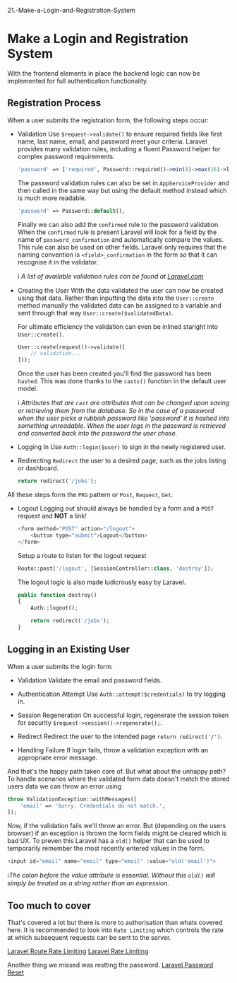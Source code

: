 21.-Make-a-Login-and-Registration-System
# Make a Login and Registration System
With the frontend elements in place the backend logic can now be implemented for full authentication functionality.

## Registration Process
When a user submits the registration form, the following steps occur:

* Validation
    Use `$request->validate()` to ensure required fields like first name, last name, email, and password meet your criteria. Laravel provides many validation rules, including a fluent Password helper for complex password requirements.
    
    ```php
    'password' => ['required', Password::required()->min(8)->max(16)->letters()->numbers()],
    ```

    The password validation rules can also be set in `AppServiceProvider` and then called in the same way but using the default method instead which is much more readable.
    
    ```php
    'password' => Password::default(),
    ```

    Finally we can also add the `confirmed` rule to the password validation. When the `confirmed` rule is present Laravel will look for a field by the name of `password_confirmation` and automatically compare the values. This rule can also be used on other fields. Laravel only requires that the naming convention is `<field>_confirmation` in the form so that it can recognise it in the validator.

    ℹ️ *A list of available validation rules can be found at [Laravel.com](https://laravel.com/docs/12.x/validation#available-validation-rules)*

* Creating the User
    With the data validated the user can now be created using that data. Rather than inputting the data into the `User::create` method manually the validated data can be assigned to a variable and sent through that way `User::create($validatedData)`.
    
    For ultimate efficiency the validation can even be inlined staright into `User::create()`.

    ```php
    User::create(request()->validate([
        // validation...
    ]));
    ```

    Once the user has been created you'll find the password has been `hashed`. This was done thanks to the `casts()` function in the default user model. 

    ℹ️ *Attributes that are `cast` are attributes that can be changed upon saving or retrieving them from the database. So in the case of a password when the user picks a rubbish password like 'password' it is hashed into something unreadable. When the user logs in the password is retrieved and converted back into the password the user chose.*

* Logging In
    Use `Auth::login($user)` to sign in the newly registered user.

* Redirecting
    `Redirect` the user to a desired page, such as the jobs listing or dashboard.
    ```php
    return redirect('/jobs');
    ```

All these steps form the `PRG` pattern or `Post`, `Request`, `Get`.

* Logout
    Logging out should always be handled by a form and a `POST` request and **NOT** a link!
    
    ```php
    <form method="POST" action="/logout">
        <button type="submit">Logout</button>
    </form>
    ```

    Setup a route to listen for the logout request
    ```php
    Route::post('/logout', [SessionController::class, 'destroy']);
    ```
    
    The logout logic is also made ludicrously easy by Laravel.
    ```php
    public function destroy()
    {
        Auth::logout();

        return redirect('/jobs');
    }
    ```

## Logging in an Existing User
When a user submits the login form:

* Validation
    Validate the email and password fields.

* Authentication Attempt
    Use `Auth::attempt($credentials)` to try logging in.

* Session Regeneration
    On successful login, regenerate the session token for security `$request->session()->regenerate();`.

* Redirect
    Redirect the user to the intended page `return redirect('/')`.

* Handling Failure
    If login fails, throw a validation exception with an appropriate error message.

And that's the happy path taken care of. But what about the unhappy path? To handle scenarios where the validated form data doesn't match the stored users data we can throw an error using 
```php
throw ValidationException::withMessages([
    'email' => 'Sorry. Credentials do not match.',
]);
```

Now, if the validation fails we'll throw an error. But (depending on the users browser) if an exception is thrown the form fields might be cleared which is bad UX. To preven this Laravel has a `old()` helper that can be used to temporarily remember the most recently entered values in the form.

```php
<input id="email" name="email" type="email" :value="old('email')">
```
ℹ️*The colon before the value attribute is essential. Without this `old()` will simply be treated as a string rather than an expression.*

## Too much to cover
That's covered a lot but there is more to authorisation than whats covered here. It is recommended to look into `Rate Limiting` which controls the rate at which subsequent requests can be sent to the server.

[Laravel Route Rate Limiting](https://laravel.com/docs/12.x/routing#rate-limiting)
[Laravel Rate Limiting](https://laravel.com/docs/12.x/rate-limiting)

Another thing we missed was restting the password.
[Laravel Password Reset](https://laravel.com/docs/12.x/passwords)